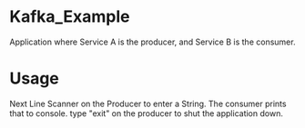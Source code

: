# Kafka_Example
Application where Service A is the producer, and Service B is the consumer.

# Usage
Next Line Scanner on the Producer to enter a String.
The consumer prints that to console.
type "exit" on the producer to shut the application down.
